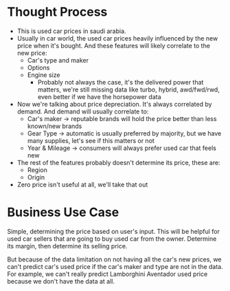 # Thought Process
- This is used car prices in saudi arabia.
- Usually in car world, the used car prices heavily influenced by the new price when it's bought.
  And these features will likely correlate to the new price:
  - Car's type and maker
  - Options
  - Engine size
    - Probably not always the case, it's the delivered power that matters, we're still missing
      data like turbo, hybrid, awd/fwd/rwd, even better if we have the horsepower data
- Now we're talking about price depreciation. It's always correlated by demand. And demand will usually
  correlate to:
  - Car's maker -> reputable brands will hold the price better than less known/new brands
  - Gear Type -> automatic is usually preferred by majority, but we have many supplies, let's see
    if this matters or not
  - Year & Mileage -> consumers will always prefer used car that feels new
- The rest of the features probably doesn't determine its price, these are:
  - Region
  - Origin
- Zero price isn't useful at all, we'll take that out

# Business Use Case
Simple, determining the price based on user's input. This will be helpful for used car sellers that are going
to buy used car from the owner. Determine its margin, then determine its selling price.

But because of the data limitation on not having all the car's new prices, we can't predict car's used price 
if the car's maker and type are not in the data. For example, we can't really predict Lamborghini Aventador 
used price because we don't have the data at all.
